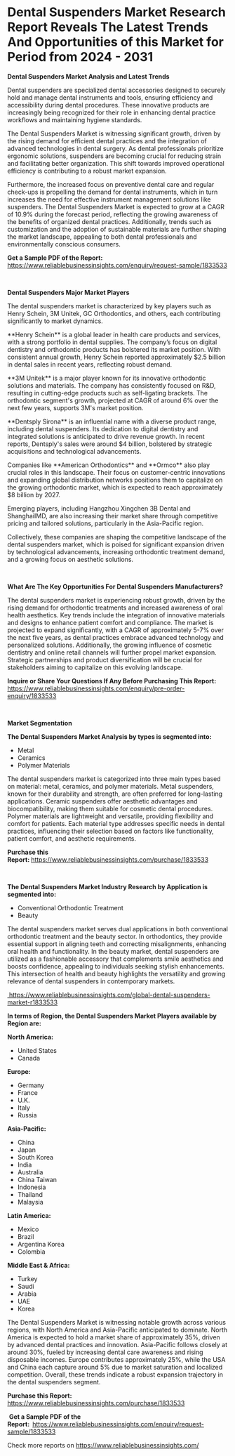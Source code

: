 <p><h1>Dental Suspenders Market Research Report Reveals The Latest Trends And Opportunities of this Market for Period from 2024 - 2031</h1></p><p><strong>Dental Suspenders Market Analysis and Latest Trends</strong></p>
<p><p>Dental suspenders are specialized dental accessories designed to securely hold and manage dental instruments and tools, ensuring efficiency and accessibility during dental procedures. These innovative products are increasingly being recognized for their role in enhancing dental practice workflows and maintaining hygiene standards.</p><p>The Dental Suspenders Market is witnessing significant growth, driven by the rising demand for efficient dental practices and the integration of advanced technologies in dental surgery. As dental professionals prioritize ergonomic solutions, suspenders are becoming crucial for reducing strain and facilitating better organization. This shift towards improved operational efficiency is contributing to a robust market expansion.</p><p>Furthermore, the increased focus on preventive dental care and regular check-ups is propelling the demand for dental instruments, which in turn increases the need for effective instrument management solutions like suspenders. The Dental Suspenders Market is expected to grow at a CAGR of 10.9% during the forecast period, reflecting the growing awareness of the benefits of organized dental practices. Additionally, trends such as customization and the adoption of sustainable materials are further shaping the market landscape, appealing to both dental professionals and environmentally conscious consumers.</p></p>
<p><strong>Get a Sample PDF of the Report:&nbsp;</strong> <a href="https://www.reliablebusinessinsights.com/enquiry/request-sample/1833533?utm_campaign=62&utm_medium=2&utm_source=Github&utm_content=ia&utm_term=01012025&utm_id=dental-suspenders">https://www.reliablebusinessinsights.com/enquiry/request-sample/1833533</a></p>
<p>&nbsp;</p>
<p><strong>Dental Suspenders Major Market Players</strong></p>
<p><p>The dental suspenders market is characterized by key players such as Henry Schein, 3M Unitek, GC Orthodontics, and others, each contributing significantly to market dynamics. </p><p>**Henry Schein** is a global leader in health care products and services, with a strong portfolio in dental supplies. The company’s focus on digital dentistry and orthodontic products has bolstered its market position. With consistent annual growth, Henry Schein reported approximately $2.5 billion in dental sales in recent years, reflecting robust demand.</p><p>**3M Unitek** is a major player known for its innovative orthodontic solutions and materials. The company has consistently focused on R&D, resulting in cutting-edge products such as self-ligating brackets. The orthodontic segment's growth, projected at CAGR of around 6% over the next few years, supports 3M's market position.</p><p>**Dentsply Sirona** is an influential name with a diverse product range, including dental suspenders. Its dedication to digital dentistry and integrated solutions is anticipated to drive revenue growth. In recent reports, Dentsply's sales were around $4 billion, bolstered by strategic acquisitions and technological advancements.</p><p>Companies like **American Orthodontics** and **Ormco** also play crucial roles in this landscape. Their focus on customer-centric innovations and expanding global distribution networks positions them to capitalize on the growing orthodontic market, which is expected to reach approximately $8 billion by 2027.</p><p>Emerging players, including Hangzhou Xingchen 3B Dental and ShanghaiIMD, are also increasing their market share through competitive pricing and tailored solutions, particularly in the Asia-Pacific region. </p><p>Collectively, these companies are shaping the competitive landscape of the dental suspenders market, which is poised for significant expansion driven by technological advancements, increasing orthodontic treatment demand, and a growing focus on aesthetic solutions.</p></p>
<p>&nbsp;</p>
<p><strong>What Are The Key Opportunities For Dental Suspenders Manufacturers?</strong></p>
<p><p>The dental suspenders market is experiencing robust growth, driven by the rising demand for orthodontic treatments and increased awareness of oral health aesthetics. Key trends include the integration of innovative materials and designs to enhance patient comfort and compliance. The market is projected to expand significantly, with a CAGR of approximately 5-7% over the next five years, as dental practices embrace advanced technology and personalized solutions. Additionally, the growing influence of cosmetic dentistry and online retail channels will further propel market expansion. Strategic partnerships and product diversification will be crucial for stakeholders aiming to capitalize on this evolving landscape.</p></p>
<p><strong>Inquire or Share Your Questions If Any Before Purchasing This Report:</strong> <a href="https://www.reliablebusinessinsights.com/enquiry/pre-order-enquiry/1833533?utm_campaign=62&utm_medium=2&utm_source=Github&utm_content=ia&utm_term=01012025&utm_id=dental-suspenders">https://www.reliablebusinessinsights.com/enquiry/pre-order-enquiry/1833533</a></p>
<p>&nbsp;</p>
<p><strong>Market Segmentation</strong></p>
<p><strong>The Dental Suspenders Market Analysis by types is segmented into:</strong></p>
<p><ul><li>Metal</li><li>Ceramics</li><li>Polymer Materials</li></ul></p>
<p><p>The dental suspenders market is categorized into three main types based on material: metal, ceramics, and polymer materials. Metal suspenders, known for their durability and strength, are often preferred for long-lasting applications. Ceramic suspenders offer aesthetic advantages and biocompatibility, making them suitable for cosmetic dental procedures. Polymer materials are lightweight and versatile, providing flexibility and comfort for patients. Each material type addresses specific needs in dental practices, influencing their selection based on factors like functionality, patient comfort, and aesthetic requirements.</p></p>
<p><strong>Purchase this Report:&nbsp;</strong><a href="https://www.reliablebusinessinsights.com/purchase/1833533?utm_campaign=62&utm_medium=2&utm_source=Github&utm_content=ia&utm_term=01012025&utm_id=dental-suspenders">https://www.reliablebusinessinsights.com/purchase/1833533</a></p>
<p>&nbsp;</p>
<p><strong>The Dental Suspenders Market Industry Research by Application is segmented into:</strong></p>
<p><ul><li>Conventional Orthodontic Treatment</li><li>Beauty</li></ul></p>
<p><p>The dental suspenders market serves dual applications in both conventional orthodontic treatment and the beauty sector. In orthodontics, they provide essential support in aligning teeth and correcting misalignments, enhancing oral health and functionality. In the beauty market, dental suspenders are utilized as a fashionable accessory that complements smile aesthetics and boosts confidence, appealing to individuals seeking stylish enhancements. This intersection of health and beauty highlights the versatility and growing relevance of dental suspenders in contemporary markets.</p></p>
<p><a href="https://www.reliablebusinessinsights.com/global-dental-suspenders-market-r1833533?utm_campaign=62&utm_medium=2&utm_source=Github&utm_content=ia&utm_term=01012025&utm_id=dental-suspenders">&nbsp;https://www.reliablebusinessinsights.com/global-dental-suspenders-market-r1833533</a></p>
<p><strong>In terms of Region, the Dental Suspenders Market Players available by Region are:</strong></p>
<p>
    <p> <strong> North America: </strong>
        <ul>
            <li>United States</li>
            <li>Canada</li>
        </ul>
        </p> 
    <p> <strong> Europe: </strong>
        <ul>
            <li>Germany</li>
            <li>France</li>
            <li>U.K.</li>
            <li>Italy</li>
            <li>Russia</li>
        </ul>
        </p> 
    <p> <strong> Asia-Pacific: </strong>
        <ul>
            <li>China</li>
            <li>Japan</li>
            <li>South Korea</li>
            <li>India</li>
            <li>Australia</li>
            <li>China Taiwan</li>
            <li>Indonesia</li>
            <li>Thailand</li>
            <li>Malaysia</li>
        </ul>
        </p> 
    <p> <strong> Latin America: </strong>
        <ul>
            <li>Mexico</li>
            <li>Brazil</li>
            <li>Argentina Korea</li>
            <li>Colombia</li>
        </ul>
        </p> 
    <p> <strong> Middle East & Africa: </strong>
        <ul>
            <li>Turkey</li>
            <li>Saudi</li>
            <li>Arabia</li>
            <li>UAE</li>
            <li>Korea</li>
        </ul>
    </p>
    </p>
<p><p>The Dental Suspenders Market is witnessing notable growth across various regions, with North America and Asia-Pacific anticipated to dominate. North America is expected to hold a market share of approximately 35%, driven by advanced dental practices and innovation. Asia-Pacific follows closely at around 30%, fueled by increasing dental care awareness and rising disposable incomes. Europe contributes approximately 25%, while the USA and China each capture around 5% due to market saturation and localized competition. Overall, these trends indicate a robust expansion trajectory in the dental suspenders segment.</p></p>
<p><strong>Purchase this Report: </strong><a href="https://www.reliablebusinessinsights.com/purchase/1833533?utm_campaign=62&utm_medium=2&utm_source=Github&utm_content=ia&utm_term=01012025&utm_id=dental-suspenders">https://www.reliablebusinessinsights.com/purchase/1833533</a></p>
<p>&nbsp;<strong>Get a Sample PDF of the Report:&nbsp;&nbsp;</strong><a href="https://www.reliablebusinessinsights.com/enquiry/request-sample/1833533?utm_campaign=62&utm_medium=2&utm_source=Github&utm_content=ia&utm_term=01012025&utm_id=dental-suspenders">https://www.reliablebusinessinsights.com/enquiry/request-sample/1833533</a></p>
<p><strong></strong></p>
<p>Check more reports on <a href="https://www.reliablebusinessinsights.com/?utm_campaign=62&utm_medium=2&utm_source=Github&utm_content=ia&utm_term=01012025&utm_id=dental-suspenders">https://www.reliablebusinessinsights.com/</a></p>